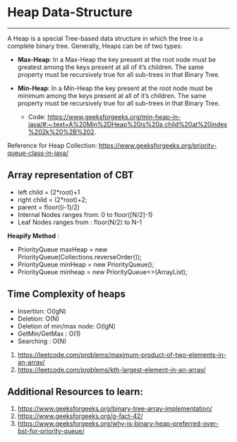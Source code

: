 #                           Heap Data-Structure 
----------------------------------------------------------------------------------------------
A Heap is a special Tree-based data structure in which the tree is a complete binary tree. Generally, Heaps can be of two types:

- **Max-Heap**: In a Max-Heap the key present at the root node must be greatest among the keys present at all of it’s children. The same property must be recursively true for all sub-trees in that Binary Tree.

- **Min-Heap**: In a Min-Heap the key present at the root node must be minimum among the keys present at all of it’s children. The same property must be recursively true for all sub-trees in that Binary Tree.
    - Code: https://www.geeksforgeeks.org/min-heap-in-java/#:~:text=A%20Min%2DHeap%20is%20a,child%20at%20index%202k%20%2B%202. 

Reference for Heap Collection: https://www.geeksforgeeks.org/priority-queue-class-in-java/ 


**Array representation of CBT**
----------------------------------------------------------------------------------------------
- left child = (2*root)+1
- right child = (2*root)+2;
- parent = floor((i-1)/2)
- Internal Nodes ranges from: 0 to floor([N/2]-1)
- Leaf Nodes ranges from : floor(N/2) to N-1

**Heapify Method** : 

- PriorityQueue<Integer> maxHeap = new PriorityQueue<Integer>(Collections.reverseOrder());
- PriorityQueue<Integer> minHeap = new PriorityQueue<Integer>();
- PriorityQueue<Integer> minheap = new PriorityQueue<>(ArrayList<Integers>);

**Time Complexity of heaps**
----------------------------------------------------------------------------------------------
- Insertion: O(lgN)
- Deletion: O(N)
- Deletion of min/max node: O(lgN)
- GetMin/GetMax : O(1)
- Searching : O(N)


1. https://leetcode.com/problems/maximum-product-of-two-elements-in-an-array/ 
2. https://leetcode.com/problems/kth-largest-element-in-an-array/ 




Additional Resources to learn:
----------------------------------------------------------------------------------------------
1. https://www.geeksforgeeks.org/binary-tree-array-implementation/
2. https://www.geeksforgeeks.org/g-fact-42/
3. https://www.geeksforgeeks.org/why-is-binary-heap-preferred-over-bst-for-priority-queue/ 